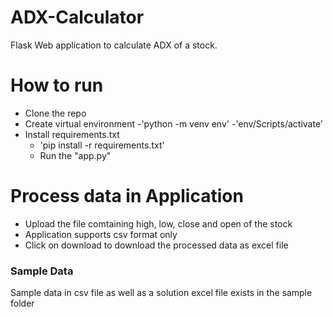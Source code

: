 # ADX-Calculator
Flask Web application to calculate ADX of a stock.
# How to run
- Clone the repo
- Create virtual environment
    -'python -m venv env'
    -'env/Scripts/activate'
- Install requirements.txt
    - 'pip install -r requirements.txt'
    - Run the "app.py"

# Process data in Application
  - Upload the file comtaining high, low, close and open of the stock
  - Application supports csv format only
  - Click on download to download the processed data as excel file

### Sample Data
Sample data in csv file as well as a solution excel file exists in the sample folder
